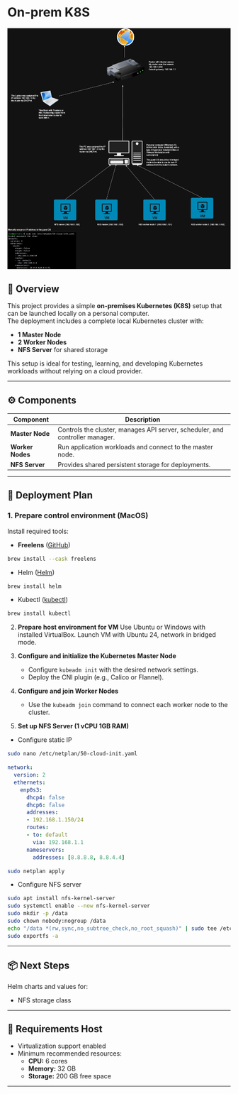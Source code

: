 # On-prem K8S
![Example Image](media/on-prem-k8s-main.jpg)
## 🧭 Overview
This project provides a simple **on-premises Kubernetes (K8S)** setup that can be launched locally on a personal computer.  
The deployment includes a complete local Kubernetes cluster with:
- **1 Master Node**
- **2 Worker Nodes**
- **NFS Server** for shared storage

This setup is ideal for testing, learning, and developing Kubernetes workloads without relying on a cloud provider.

---

## ⚙️ Components
| Component     | Description |
|----------------|-------------|
| **Master Node** | Controls the cluster, manages API server, scheduler, and controller manager. |
| **Worker Nodes** | Run application workloads and connect to the master node. |
| **NFS Server** | Provides shared persistent storage for deployments. |

---

## 🚀 Deployment Plan

### 1. Prepare control environment (MacOS)
Install required tools:

- **Freelens** ([GitHub](https://github.com/freelensapp/freelens))
```bash
brew install --cask freelens
```
- Helm ([Helm](https://helm.sh/docs/intro/install/))
```bash
brew install helm
```
- Kubectl ([kubectl](https://kubernetes.io/docs/tasks/tools/install-kubectl-macos/))
```bash
brew install kubectl
```
2. **Prepare host environment for VM**
Use Ubuntu or Windows with installed VirtualBox. Launch VM with Ubuntu 24, network in bridged mode.

3. **Configure and initialize the Kubernetes Master Node**
   - Configure `kubeadm init` with the desired network settings.
   - Deploy the CNI plugin (e.g., Calico or Flannel).

4. **Configure and join Worker Nodes**
   - Use the `kubeadm join` command to connect each worker node to the cluster.

5. **Set up NFS Server (1 vCPU 1GB RAM)**
- Configure static IP
```bash
sudo nano /etc/netplan/50-cloud-init.yaml
```
```YAML
network:
  version: 2
  ethernets:
    enp0s3:
      dhcp4: false
      dhcp6: false
      addresses:
      - 192.168.1.150/24
      routes:
      - to: default
        via: 192.168.1.1
      nameservers:
        addresses: [8.8.8.8, 8.8.4.4]
```
```bash
sudo netplan apply
```
- Configure NFS server
```bash
sudo apt install nfs-kernel-server
sudo systemctl enable --now nfs-kernel-server
sudo mkdir -p /data
sudo chown nobody:nogroup /data
echo "/data *(rw,sync,no_subtree_check,no_root_squash)" | sudo tee /etc/exports
sudo exportfs -a
```

---
## 📦 Next Steps
Helm charts and values for:
- NFS storage class

---

## 🧰 Requirements Host 
- Virtualization support enabled
- Minimum recommended resources:
  - **CPU:** 6 cores  
  - **Memory:** 32 GB  
  - **Storage:** 200 GB free space
---


